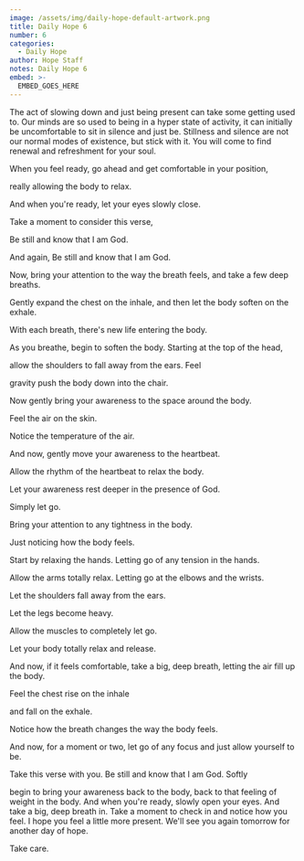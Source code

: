 ```yaml
---
image: /assets/img/daily-hope-default-artwork.png
title: Daily Hope 6
number: 6
categories:
  - Daily Hope
author: Hope Staff
notes: Daily Hope 6
embed: >-
  EMBED_GOES_HERE
---
```

The act of slowing down and just being present can take some getting used to. Our minds are so used to being in a hyper state of activity, it can initially be uncomfortable to sit in silence and just be. Stillness and silence are not our normal modes of existence, but stick with it. You will come to find renewal and refreshment for your soul.

When you feel ready, go ahead and get comfortable in your position,

really allowing the body to relax.

And when you're ready, let your eyes slowly close.

Take a moment to consider this verse,

Be still and know that I am God.

And again, Be still and know that I am God.

Now, bring your attention to the way the breath feels, and take a few deep breaths.

Gently expand the chest on the inhale, and then let the body soften on the exhale.

With each breath, there's new life entering the body.

As you breathe, begin to soften the body. Starting at the top of the head,

allow the shoulders to fall away from the ears. Feel

gravity push the body down into the chair.

Now gently bring your awareness to the space around the body.

Feel the air on the skin.

Notice the temperature of the air.

And now, gently move your awareness to the heartbeat.

Allow the rhythm of the heartbeat to relax the body.

Let your awareness rest deeper in the presence of God.

Simply let go.

Bring your attention to any tightness in the body.

Just noticing how the body feels.

Start by relaxing the hands. Letting go of any tension in the hands.

Allow the arms totally relax. Letting go at the elbows and the wrists.

Let the shoulders fall away from the ears.

Let the legs become heavy.

Allow the muscles to completely let go.

Let your body totally relax and release.

And now, if it feels comfortable, take a big, deep breath, letting the air fill up the body.

Feel the chest rise on the inhale

and fall on the exhale.

Notice how the breath changes the way the body feels.

And now, for a moment or two, let go of any focus and just allow yourself to be.

Take this verse with you. Be still and know that I am God. Softly

begin to bring your awareness back to the body, back to that feeling of weight in the body. And when you're ready, slowly open your eyes. And take a big, deep breath in. Take a moment to check in and notice how you feel. I hope you feel a little more present. We'll see you again tomorrow for another day of hope.

Take care.

